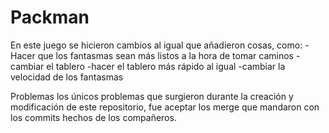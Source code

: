 # Packman
En este juego se hicieron cambios al igual que añadieron cosas, como:
-Hacer que los fantasmas sean más listos  a la hora de tomar caminos
-cambiar el tablero 
-hacer el tablero más rápido al igual 
-cambiar la velocidad de los fantasmas 

Problemas
los únicos problemas que surgieron durante la creación y modificación de este repositorio, fue aceptar los merge que mandaron con los commits hechos de los compañeros. 
